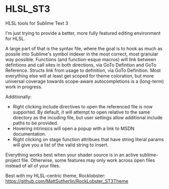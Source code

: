 # HLSL_ST3
HLSL tools for Sublime Text 3

I'm just trying to provide a better, more fully featured editing environment for HLSL.

A large part of that is the syntax file, where the goal is to hook as much as possile into Sublime's symbol indexer in the most correct, most granular way possible.  Functions (and function-esque macros) will link between defintions and call sites in both directions, via GoTo Defintion and GoTo Reference.  Structs link from usage to definition, via GoTo Definition.  Most everything else will at least get scoped for theme coloration, but more universal coverage towards scope-aware autocompletions is a (long-term) work in progress.

Additionally:

* Right clicking include directives to open the referenced file is now supported.  By default, it will attempt to open relative to the same directory as the incuding file, but user settings allow additional include paths to be provided.
* Hovering intrinsics will open a popup with a link to MSDN documentation.
* Right clicking on stage function attribues that have string literal params will give you a list of the valid string to insert.

Everything works best when your shader source is in an active sublime-project file.  Otherwise, some features may only work across open files instead of all of your files.

Best with my HLSL-centric theme, Rocklobster:  https://github.com/MattSutherlin/RockLobster_ST3Theme
